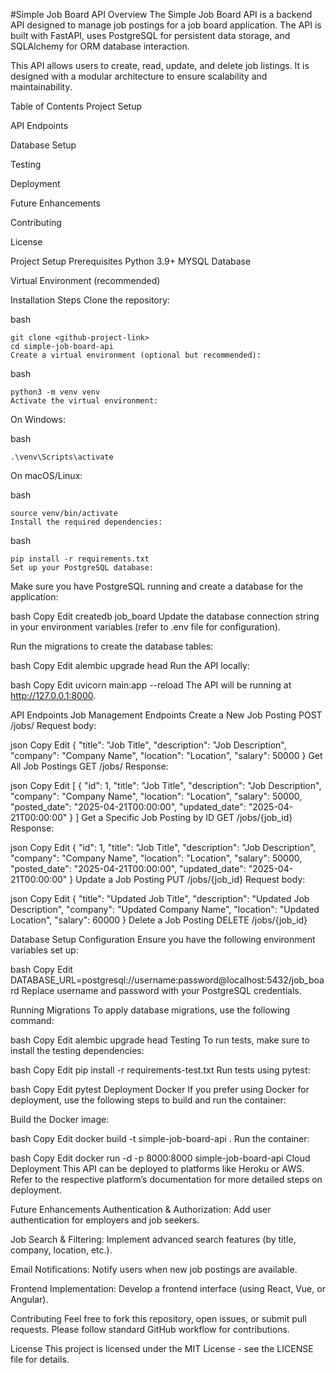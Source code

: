 #Simple Job Board API
Overview
The Simple Job Board API is a backend API designed to manage job postings for a job board application. The API is built with FastAPI, uses PostgreSQL for persistent data storage, and SQLAlchemy for ORM database interaction.

This API allows users to create, read, update, and delete job listings. It is designed with a modular architecture to ensure scalability and maintainability.

Table of Contents
Project Setup

API Endpoints

Database Setup

Testing

Deployment

Future Enhancements

Contributing

License

Project Setup
Prerequisites
Python 3.9+
MYSQL Database

Virtual Environment (recommended)

Installation Steps
Clone the repository:

bash
```
git clone <github-project-link>
cd simple-job-board-api
Create a virtual environment (optional but recommended):
```
bash
```
python3 -m venv venv
Activate the virtual environment:
```
On Windows:

bash
```
.\venv\Scripts\activate
```
On macOS/Linux:

bash
```
source venv/bin/activate
Install the required dependencies:
```
bash
```
pip install -r requirements.txt
Set up your PostgreSQL database:
```
Make sure you have PostgreSQL running and create a database for the application:

bash
Copy
Edit
createdb job_board
Update the database connection string in your environment variables (refer to .env file for configuration).

Run the migrations to create the database tables:

bash
Copy
Edit
alembic upgrade head
Run the API locally:

bash
Copy
Edit
uvicorn main:app --reload
The API will be running at http://127.0.0.1:8000.

API Endpoints
Job Management Endpoints
Create a New Job Posting
POST /jobs/
Request body:

json
Copy
Edit
{
  "title": "Job Title",
  "description": "Job Description",
  "company": "Company Name",
  "location": "Location",
  "salary": 50000
}
Get All Job Postings
GET /jobs/
Response:

json
Copy
Edit
[
  {
    "id": 1,
    "title": "Job Title",
    "description": "Job Description",
    "company": "Company Name",
    "location": "Location",
    "salary": 50000,
    "posted_date": "2025-04-21T00:00:00",
    "updated_date": "2025-04-21T00:00:00"
  }
]
Get a Specific Job Posting by ID
GET /jobs/{job_id}
Response:

json
Copy
Edit
{
  "id": 1,
  "title": "Job Title",
  "description": "Job Description",
  "company": "Company Name",
  "location": "Location",
  "salary": 50000,
  "posted_date": "2025-04-21T00:00:00",
  "updated_date": "2025-04-21T00:00:00"
}
Update a Job Posting
PUT /jobs/{job_id}
Request body:

json
Copy
Edit
{
  "title": "Updated Job Title",
  "description": "Updated Job Description",
  "company": "Updated Company Name",
  "location": "Updated Location",
  "salary": 60000
}
Delete a Job Posting
DELETE /jobs/{job_id}

Database Setup
Configuration
Ensure you have the following environment variables set up:

bash
Copy
Edit
DATABASE_URL=postgresql://username:password@localhost:5432/job_board
Replace username and password with your PostgreSQL credentials.

Running Migrations
To apply database migrations, use the following command:

bash
Copy
Edit
alembic upgrade head
Testing
To run tests, make sure to install the testing dependencies:

bash
Copy
Edit
pip install -r requirements-test.txt
Run tests using pytest:

bash
Copy
Edit
pytest
Deployment
Docker
If you prefer using Docker for deployment, use the following steps to build and run the container:

Build the Docker image:

bash
Copy
Edit
docker build -t simple-job-board-api .
Run the container:

bash
Copy
Edit
docker run -d -p 8000:8000 simple-job-board-api
Cloud Deployment
This API can be deployed to platforms like Heroku or AWS. Refer to the respective platform’s documentation for more detailed steps on deployment.

Future Enhancements
Authentication & Authorization: Add user authentication for employers and job seekers.

Job Search & Filtering: Implement advanced search features (by title, company, location, etc.).

Email Notifications: Notify users when new job postings are available.

Frontend Implementation: Develop a frontend interface (using React, Vue, or Angular).

Contributing
Feel free to fork this repository, open issues, or submit pull requests. Please follow standard GitHub workflow for contributions.

License
This project is licensed under the MIT License - see the LICENSE file for details.
